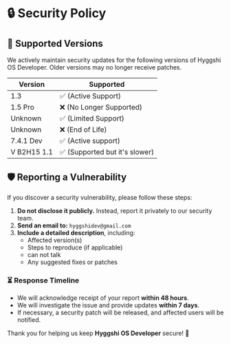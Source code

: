 # 🔒 Security Policy

## 📌 Supported Versions

We actively maintain security updates for the following versions of Hyggshi OS Developer. Older versions may no longer receive patches.

| Version | Supported          |
| ------- | ------------------ |
| 1.3   | ✅ (Active Support) |
| 1.5 Pro   | ❌ (No Longer Supported) |
| Unknown  | ✅ (Limited Support) |
| Unknown   | ❌ (End of Life) |
| 7.4.1 Dev   | ✅ (Active support) |
| V B2H15 1.1   | ✅ (Supported but it's slower) |

## 🛡️ Reporting a Vulnerability

If you discover a security vulnerability, please follow these steps:

1. **Do not disclose it publicly.** Instead, report it privately to our security team.
2. **Send an email to:** `hyggshidev@gmail.com`
3. **Include a detailed description**, including:
   - Affected version(s)
   - Steps to reproduce (if applicable)
   - can not talk
   - Any suggested fixes or patches

### ⏳ Response Timeline

- We will acknowledge receipt of your report **within 48 hours**.
- We will investigate the issue and provide updates **within 7 days**.
- If necessary, a security patch will be released, and affected users will be notified.

Thank you for helping us keep **Hyggshi OS Developer** secure! 🚀

